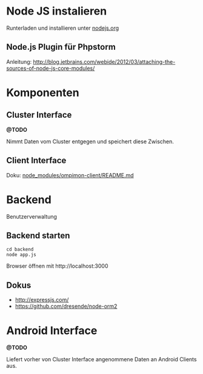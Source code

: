 # Node JS instalieren

Runterladen und installieren unter [nodejs.org](http://nodejs.org/)


## Node.js Plugin für Phpstorm ##

Anleitung: http://blog.jetbrains.com/webide/2012/03/attaching-the-sources-of-node-js-core-modules/



# Komponenten #

## Cluster Interface ##
__@TODO__

Nimmt Daten vom Cluster entgegen und speichert diese Zwischen.

## Client Interface ##

Doku: [node_modules/ompimon-client/README.md](https://gitlab.freedomvpn.net/swp/server/tree/master/node_modules/ompimon-client/README.md)


# Backend #

Benutzerverwaltung

## Backend starten ##

    cd backend
    node app.js

Browser öffnen mit http://localhost:3000




## Dokus ##

* http://expressjs.com/
* https://github.com/dresende/node-orm2


# Android Interface #
__@TODO__

Liefert vorher von Cluster Interface angenommene Daten an Android Clients aus.